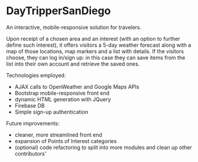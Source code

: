 # DayTripperSanDiego

An interactive, mobile-responsive solution for travelers. 

Upon receipt of a chosen area and an interest (with an option to further define such interest), it offers visitors a 5-day weather forecast along with a map of those locations, map markers and a list with details. If the visitors choose, they can log in/sign up: in this case they can save items from the list into their own account and retrieve the saved ones.

Technologies employed:

- AJAX calls to OpenWeather and Google Maps APIs
- Bootstrap mobile-responsive front end
- dynamic HTML generation with JQuery
- Firebase DB
- Simple sign-up authentication

Future improvements:

- cleaner, more streamlined front end
- expansion of Points of Interest categories
- (optional) code refactoring to split into more modules and clean up other contributors'
